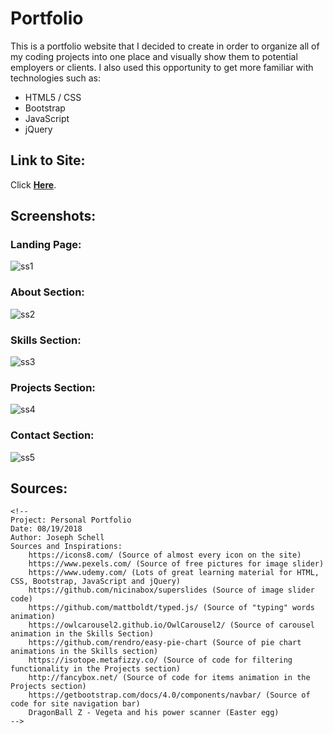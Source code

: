 # Portfolio

This is a portfolio website that I decided to create in order to organize all of my coding projects into one place and visually
show them to potential employers or clients. I also used this opportunity to get more familiar with technologies
such as:

* HTML5 / CSS
* Bootstrap
* JavaScript
* jQuery


## Link to Site:

Click **[Here](https://falcon-punch.github.io/Portfolio/)**.

## Screenshots:

### Landing Page:

![ss1](https://user-images.githubusercontent.com/24645219/44616533-6b674400-a806-11e8-8b53-9df882c4f4c2.jpg)

### About Section:

![ss2](https://user-images.githubusercontent.com/24645219/44569746-3ab4db00-a730-11e8-8772-12a2c23a1e7b.jpg)

### Skills Section:

![ss3](https://user-images.githubusercontent.com/24645219/44569747-3ab4db00-a730-11e8-8f5a-bbb0814d3e01.jpg)

### Projects Section:

![ss4](https://user-images.githubusercontent.com/24645219/44616478-7ff70c80-a805-11e8-84e1-d8779cd5a119.jpg)

### Contact Section:

![ss5](https://user-images.githubusercontent.com/24645219/44569910-be6ec780-a730-11e8-85af-92174871b34c.jpg)


## Sources:

~~~
<!--
Project: Personal Portfolio
Date: 08/19/2018
Author: Joseph Schell
Sources and Inspirations:
	https://icons8.com/ (Source of almost every icon on the site)
	https://www.pexels.com/ (Source of free pictures for image slider)
	https://www.udemy.com/ (Lots of great learning material for HTML, CSS, Bootstrap, JavaScript and jQuery)
	https://github.com/nicinabox/superslides (Source of image slider code)
	https://github.com/mattboldt/typed.js/ (Source of "typing" words animation)
	https://owlcarousel2.github.io/OwlCarousel2/ (Source of carousel animation in the Skills Section)
	https://github.com/rendro/easy-pie-chart (Source of pie chart animations in the Skills section)
	https://isotope.metafizzy.co/ (Source of code for filtering functionality in the Projects section)
	http://fancybox.net/ (Source of code for items animation in the Projects section)
	https://getbootstrap.com/docs/4.0/components/navbar/ (Source of code for site navigation bar)
	DragonBall Z - Vegeta and his power scanner (Easter egg)
-->
~~~